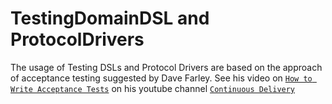 # TestingDomainDSL and ProtocolDrivers

The usage of Testing DSLs and Protocol Drivers are based on the approach of acceptance testing suggested by Dave Farley.
See his video on [`How to Write Acceptance Tests`](https://youtu.be/JDD5EEJgpHU?si=FK9_UQln9PL-ClQF) on his youtube channel [`Continuous Delivery`](https://www.youtube.com/@ContinuousDelivery)
